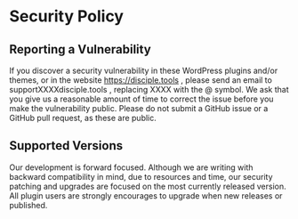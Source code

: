 # Security Policy


## Reporting a Vulnerability

If you discover a security vulnerability in these WordPress plugins and/or themes, or in the website https://disciple.tools , please send an email to supportXXXXdisciple.tools , replacing XXXX with the @ symbol. We ask that you give us a reasonable amount of time to correct the issue before you make the vulnerability public. Please do not submit a GitHub issue or a GitHub pull request, as these are public.

## Supported Versions

Our development is forward focused. Although we are writing with backward compatibility in mind, due to resources and time, our security patching and upgrades
are focused on the most currently released version. All plugin users are strongly encourages to upgrade when new releases or published.
